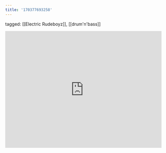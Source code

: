 ```yaml
---
title: '170377693258'
---
```

tagged: [[Electric Rudeboyz]], [[drum'n'bass]]
<iframe allow="accelerometer; autoplay; clipboard-write; encrypted-media; gyroscope; picture-in-picture" allowfullscreen="" frameborder="0" height="375" id="youtube_iframe" src="https://www.youtube.com/embed/o8kMdRg6ieY?feature=oembed&amp;enablejsapi=1&amp;origin=https://safe.txmblr.com&amp;wmode=opaque" width="500"></iframe>